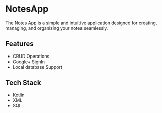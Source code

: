 
# NotesApp

The Notes App is a simple and intuitive application designed for creating, managing, and organizing your notes seamlessly.


## Features

- CRUD Operations
- Google+ SignIn
- Local database Support






## Tech Stack

* Kotlin
* XML
* SQL



